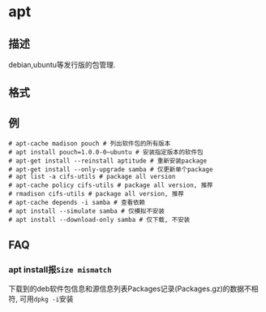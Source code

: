# apt

## 描述

debian,ubuntu等发行版的包管理.

## 格式

## 例

    # apt-cache madison pouch # 列出软件包的所有版本
    # apt install pouch=1.0.0-0~ubuntu # 安装指定版本的软件包
    # apt-get install --reinstall aptitude # 重新安装package
    # apt-get install --only-upgrade samba # 仅更新单个package
    # apt list -a cifs-utils # package all version
    # apt-cache policy cifs-utils # package all version, 推荐
    # rmadison cifs-utils # package all version, 推荐
    # apt-cache depends -i samba # 查看依赖
    # apt install --simulate samba # 仅模拟不安装
    # apt install --download-only samba # 仅下载, 不安装

## FAQ
### apt install报`Size mismatch`
下载到的deb软件包信息和源信息列表Packages记录(Packages.gz)的数据不相符, 可用`dpkg -i`安装